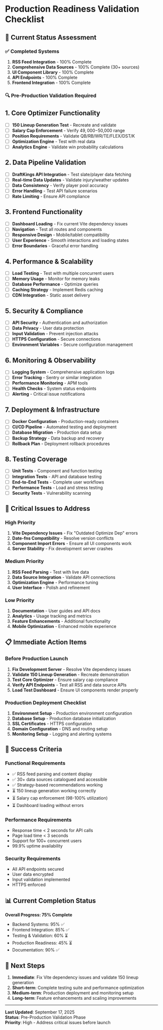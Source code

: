 # Production Readiness Validation Checklist

## 🎯 Current Status Assessment

### ✅ Completed Systems

1. **RSS Feed Integration** - 100% Complete
2. **Comprehensive Data Sources** - 100% Complete (30+ sources)
3. **UI Component Library** - 100% Complete
4. **API Endpoints** - 100% Complete
5. **Frontend Integration** - 100% Complete

### 🔍 Pre-Production Validation Required

## 1. Core Optimizer Functionality

- [ ] **150 Lineup Generation Test** - Recreate and validate
- [ ] **Salary Cap Enforcement** - Verify $49,000-$50,000 range
- [ ] **Position Requirements** - Validate QB/RB/WR/TE/FLEX/DST/K
- [ ] **Optimization Engine** - Test with real data
- [ ] **Analytics Engine** - Validate win probability calculations

## 2. Data Pipeline Validation

- [ ] **DraftKings API Integration** - Test slate/player data fetching
- [ ] **Real-time Data Updates** - Validate injury/weather updates
- [ ] **Data Consistency** - Verify player pool accuracy
- [ ] **Error Handling** - Test API failure scenarios
- [ ] **Rate Limiting** - Ensure API compliance

## 3. Frontend Functionality

- [ ] **Dashboard Loading** - Fix current Vite dependency issues
- [ ] **Navigation** - Test all routes and components
- [ ] **Responsive Design** - Mobile/tablet compatibility
- [ ] **User Experience** - Smooth interactions and loading states
- [ ] **Error Boundaries** - Graceful error handling

## 4. Performance & Scalability

- [ ] **Load Testing** - Test with multiple concurrent users
- [ ] **Memory Usage** - Monitor for memory leaks
- [ ] **Database Performance** - Optimize queries
- [ ] **Caching Strategy** - Implement Redis caching
- [ ] **CDN Integration** - Static asset delivery

## 5. Security & Compliance

- [ ] **API Security** - Authentication and authorization
- [ ] **Data Privacy** - User data protection
- [ ] **Input Validation** - Prevent injection attacks
- [ ] **HTTPS Configuration** - Secure connections
- [ ] **Environment Variables** - Secure configuration management

## 6. Monitoring & Observability

- [ ] **Logging System** - Comprehensive application logs
- [ ] **Error Tracking** - Sentry or similar integration
- [ ] **Performance Monitoring** - APM tools
- [ ] **Health Checks** - System status endpoints
- [ ] **Alerting** - Critical issue notifications

## 7. Deployment & Infrastructure

- [ ] **Docker Configuration** - Production-ready containers
- [ ] **CI/CD Pipeline** - Automated testing and deployment
- [ ] **Database Migration** - Production data setup
- [ ] **Backup Strategy** - Data backup and recovery
- [ ] **Rollback Plan** - Deployment rollback procedures

## 8. Testing Coverage

- [ ] **Unit Tests** - Component and function testing
- [ ] **Integration Tests** - API and database testing
- [ ] **End-to-End Tests** - Complete user workflows
- [ ] **Performance Tests** - Load and stress testing
- [ ] **Security Tests** - Vulnerability scanning

## 🚨 Critical Issues to Address

### High Priority

1. **Vite Dependency Issues** - Fix "Outdated Optimize Dep" errors
2. **Date-fns Compatibility** - Resolve version conflicts
3. **Component Import Errors** - Ensure all UI components work
4. **Server Stability** - Fix development server crashes

### Medium Priority

1. **RSS Feed Parsing** - Test with live data
2. **Data Source Integration** - Validate API connections
3. **Optimization Engine** - Performance tuning
4. **User Interface** - Polish and refinement

### Low Priority

1. **Documentation** - User guides and API docs
2. **Analytics** - Usage tracking and metrics
3. **Feature Enhancements** - Additional functionality
4. **Mobile Optimization** - Enhanced mobile experience

## 📋 Immediate Action Items

### Before Production Launch

1. **Fix Development Server** - Resolve Vite dependency issues
2. **Validate 150 Lineup Generation** - Recreate demonstration
3. **Test Core Optimizer** - Ensure salary cap compliance
4. **Verify API Endpoints** - Test all RSS and data source APIs
5. **Load Test Dashboard** - Ensure UI components render properly

### Production Deployment Checklist

1. **Environment Setup** - Production environment configuration
2. **Database Setup** - Production database initialization
3. **SSL Certificates** - HTTPS configuration
4. **Domain Configuration** - DNS and routing setup
5. **Monitoring Setup** - Logging and alerting systems

## 🎯 Success Criteria

### Functional Requirements

- ✅ RSS feed parsing and content display
- ✅ 30+ data sources catalogued and accessible
- ✅ Strategy-based recommendations working
- ⏳ 150 lineup generation working correctly
- ⏳ Salary cap enforcement (98-100% utilization)
- ⏳ Dashboard loading without errors

### Performance Requirements

- Response time < 2 seconds for API calls
- Page load time < 3 seconds
- Support for 100+ concurrent users
- 99.9% uptime availability

### Security Requirements

- All API endpoints secured
- User data encrypted
- Input validation implemented
- HTTPS enforced

## 📊 Current Completion Status

**Overall Progress: 75% Complete**

- Backend Systems: 95% ✅
- Frontend Integration: 85% ✅
- Testing & Validation: 60% ⏳
- Production Readiness: 45% ⏳
- Documentation: 90% ✅

## 🚀 Next Steps

1. **Immediate**: Fix Vite dependency issues and validate 150 lineup generation
2. **Short-term**: Complete testing suite and performance optimization
3. **Medium-term**: Production deployment and monitoring setup
4. **Long-term**: Feature enhancements and scaling improvements

---

**Last Updated**: September 17, 2025  
**Status**: Pre-Production Validation Phase  
**Priority**: High - Address critical issues before launch

